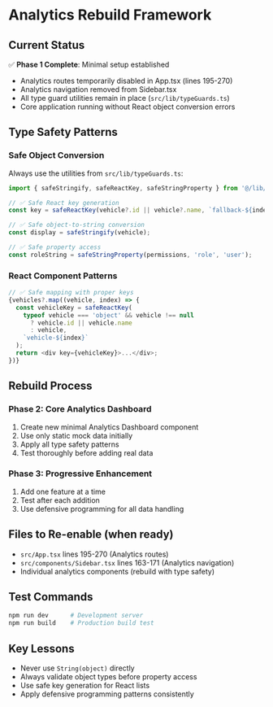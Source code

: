 # Analytics Rebuild Framework

## Current Status
✅ **Phase 1 Complete**: Minimal setup established
- Analytics routes temporarily disabled in App.tsx (lines 195-270)
- Analytics navigation removed from Sidebar.tsx
- All type guard utilities remain in place (`src/lib/typeGuards.ts`)
- Core application running without React object conversion errors

## Type Safety Patterns

### Safe Object Conversion
Always use the utilities from `src/lib/typeGuards.ts`:

```typescript
import { safeStringify, safeReactKey, safeStringProperty } from '@/lib/typeGuards';

// ✅ Safe React key generation
const key = safeReactKey(vehicle?.id || vehicle?.name, `fallback-${index}`);

// ✅ Safe object-to-string conversion
const display = safeStringify(vehicle);

// ✅ Safe property access
const roleString = safeStringProperty(permissions, 'role', 'user');
```

### React Component Patterns
```typescript
// ✅ Safe mapping with proper keys
{vehicles?.map((vehicle, index) => {
  const vehicleKey = safeReactKey(
    typeof vehicle === 'object' && vehicle !== null 
      ? vehicle.id || vehicle.name 
      : vehicle,
    `vehicle-${index}`
  );
  return <div key={vehicleKey}>...</div>;
})}
```

## Rebuild Process

### Phase 2: Core Analytics Dashboard
1. Create new minimal Analytics Dashboard component
2. Use only static mock data initially
3. Apply all type safety patterns
4. Test thoroughly before adding real data

### Phase 3: Progressive Enhancement
1. Add one feature at a time
2. Test after each addition
3. Use defensive programming for all data handling

## Files to Re-enable (when ready)
- `src/App.tsx` lines 195-270 (Analytics routes)
- `src/components/Sidebar.tsx` lines 163-171 (Analytics navigation)
- Individual analytics components (rebuild with type safety)

## Test Commands
```bash
npm run dev      # Development server
npm run build    # Production build test
```

## Key Lessons
- Never use `String(object)` directly
- Always validate object types before property access
- Use safe key generation for React lists
- Apply defensive programming patterns consistently